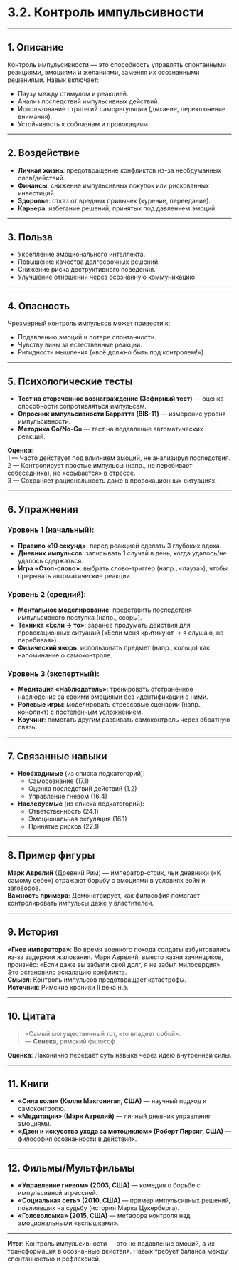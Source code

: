 # 3.2. Контроль импульсивности  

---  

## 1. Описание  
Контроль импульсивности — это способность управлять спонтанными реакциями, эмоциями и желаниями, заменяя их осознанными решениями. Навык включает:  
- Паузу между стимулом и реакцией.  
- Анализ последствий импульсивных действий.  
- Использование стратегий саморегуляции (дыхание, переключение внимания).  
- Устойчивость к соблазнам и провокациям.  

---  

## 2. Воздействие  
- **Личная жизнь**: предотвращение конфликтов из-за необдуманных слов/действий.  
- **Финансы**: снижение импульсивных покупок или рискованных инвестиций.  
- **Здоровье**: отказ от вредных привычек (курение, переедание).  
- **Карьера**: избегание решений, принятых под давлением эмоций.  

---  

## 3. Польза  
- Укрепление эмоционального интеллекта.  
- Повышение качества долгосрочных решений.  
- Снижение риска деструктивного поведения.  
- Улучшение отношений через осознанную коммуникацию.  

---  

## 4. Опасность  
Чрезмерный контроль импульсов может привести к:  
- Подавлению эмоций и потере спонтанности.  
- Чувству вины за естественные реакции.  
- Ригидности мышления («всё должно быть под контролем!»).  

---  

## 5. Психологические тесты  
- **Тест на отсроченное вознаграждение (Зефирный тест)** — оценка способности сопротивляться импульсам.  
- **Опросник импульсивности Барратта (BIS-11)** — измерение уровня импульсивности.  
- **Методика Go/No-Go** — тест на подавление автоматических реакций.  

**Оценка**:  
1 — Часто действует под влиянием эмоций, не анализируя последствия.  
2 — Контролирует простые импульсы (напр., не перебивает собеседника), но «срывается» в стрессе.  
3 — Сохраняет рациональность даже в провокационных ситуациях.  

---  

## 6. Упражнения  

### Уровень 1 (начальный):  
- **Правило «10 секунд»**: перед реакцией сделать 3 глубоких вдоха.  
- **Дневник импульсов**: записывать 1 случай в день, когда удалось/не удалось сдержаться.  
- **Игра «Стоп-слово»**: выбрать слово-триггер (напр., «пауза»), чтобы прерывать автоматические реакции.  

### Уровень 2 (средний):  
- **Ментальное моделирование**: представить последствия импульсивного поступка (напр., ссоры).  
- **Техника «Если → то»**: заранее продумать действия для провокационных ситуаций («Если меня критикуют → я слушаю, не перебивая»).  
- **Физический якорь**: использовать предмет (напр., кольцо) как напоминание о самоконтроле.  

### Уровень 3 (экспертный):  
- **Медитация «Наблюдатель»**: тренировать отстранённое наблюдение за своими эмоциями без идентификации с ними.  
- **Ролевые игры**: моделировать стрессовые сценарии (напр., конфликт) с постепенным усложнением.  
- **Коучинг**: помогать другим развивать самоконтроль через обратную связь.  

---  

## 7. Связанные навыки  
- **Необходимые** (из списка подкатегорий):  
  - Самосознание (17.1)  
  - Оценка последствий действий (1.2)  
  - Управление гневом (16.4)  
- **Наследуемые** (из списка подкатегорий):  
  - Ответственность (24.1)  
  - Эмоциональная регуляция (16.1)  
  - Принятие рисков (22.1)  

---  

## 8. Пример фигуры  
**Марк Аврелий** (Древний Рим) — император-стоик, чьи дневники («К самому себе») отражают борьбу с эмоциями в условиях войн и заговоров.  
**Важность примера**: Демонстрирует, как философия помогает контролировать импульсы даже у властителей.  

---  

## 9. История  
**«Гнев императора»**: Во время военного похода солдаты взбунтовались из-за задержки жалования. Марк Аврелий, вместо казни зачинщиков, произнёс: «Если даже вы забыли свой долг, я не забыл милосердия». Это остановило эскалацию конфликта.  
**Смысл**: Контроль импульсов предотвращает катастрофы.  
**Источник**: Римские хроники II века н.э.  

---  

## 10. Цитата  
> «Самый могущественный тот, кто владеет собой».  
> — **Сенека**, римский философ  

**Оценка**: Лаконично передаёт суть навыка через идею внутренней силы.  

---  

## 11. Книги  
- **«Сила воли» (Келли Макгонигал, США)** — научный подход к самоконтролю.  
- **«Медитации» (Марк Аврелий)** — личный дневник управления эмоциями.  
- **«Дзен и искусство ухода за мотоциклом» (Роберт Пирсиг, США)** — философия осознанности в действиях.  

---  

## 12. Фильмы/Мультфильмы  
- **«Управление гневом» (2003, США)** — комедия о борьбе с импульсивной агрессией.  
- **«Социальная сеть» (2010, США)** — пример импульсивных решений, повлиявших на судьбу (история Марка Цукерберга).  
- **«Головоломка» (2015, США)** — метафора контроля над эмоциональными «вспышками».  

---  

**Итог**: Контроль импульсивности — это не подавление эмоций, а их трансформация в осознанные действия. Навык требует баланса между спонтанностью и рефлексией.  